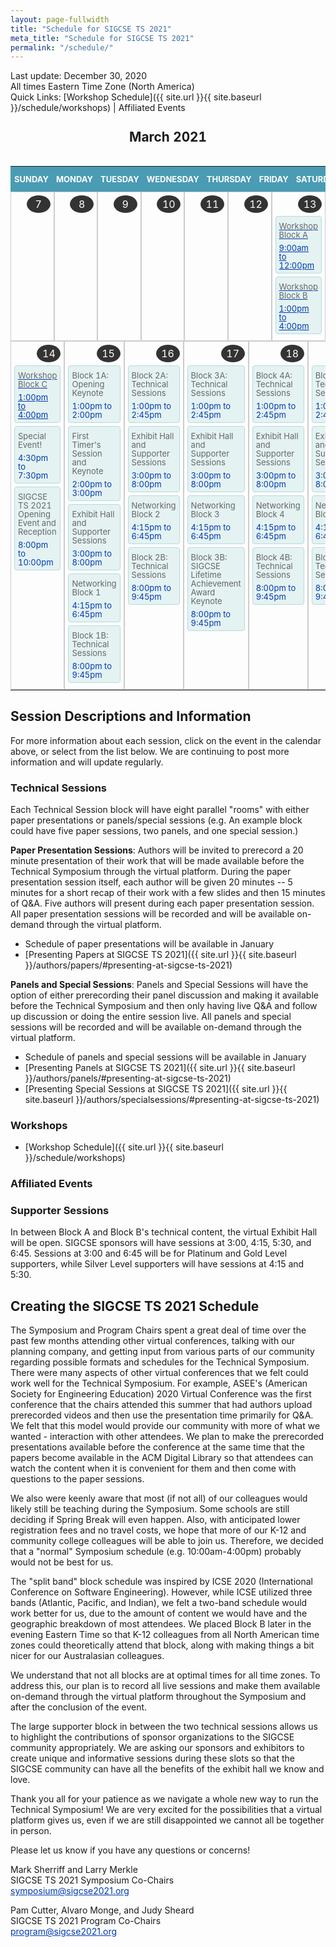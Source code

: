 ```yaml
---
layout: page-fullwidth
title: "Schedule for SIGCSE TS 2021"
meta_title: "Schedule for SIGCSE TS 2021"
permalink: "/schedule/"
---
```

<style>

/* declare a 7 column grid on the table */
#calendar {
	width: 100%;
  display: grid;
  grid-template-columns: repeat(7, 1fr);
}

#calendar tr, #calendar tbody {
  grid-column: 1 / -1;
  display: grid;
  grid-template-columns: repeat(7, 1fr);
 width: 100%;
}

caption {
	text-align: center;
  grid-column: 1 / -1;
  font-size: 130%;
  font-weight: bold;
  padding: 10px 0;
}

/* #calendar a {
	color: #8e352e;
	text-decoration: none;
} */

#calendar td, #calendar th {
	padding: 5px;
	box-sizing:border-box;
	border: 1px solid #ccc;
}

#calendar .weekdays {
	background: #4a9bb4;  
}


#calendar .weekdays th {
	text-align: center;
	text-transform: uppercase;
	line-height: 20px;
	border: none !important;
	padding: 10px 6px;
	color: #fff;
	font-size: 13px;
}

#calendar td {
	min-height: 180px;
  display: flex;
  flex-direction: column;
}

#calendar .days li:hover {
	background: #d3d3d3;
}

#calendar .date {
	text-align: center;
	margin-bottom: 5px;
	padding: 4px;
	background: #333;
	color: #fff;
	width: 30px;
	border-radius: 50%;
  flex: 0 0 auto;
  align-self: flex-end;
}

#calendar .event {
  flex: 0 0 auto;
	font-size: 13px;
	border-radius: 4px;
	padding: 5px;
	margin-bottom: 5px;
	line-height: 14px;
	background: #e4f2f2;
	border: 1px solid #b5dbdc;
	color: #003aaf;
	text-decoration: none;
}

a {
  color: #003aaf;
}

#calendar .event:hover {
  background: #a1e1f5;
}

#calendar .event-desc {
	color: #666;
	margin: 3px 0 7px 0;
	text-decoration: none;	
}

#calendar .other-month {
	background: #f5f5f5;
	color: #666;
}

/* ============================
				Mobile Responsiveness
   ============================*/


@media(max-width: 768px) {

	#calendar .weekdays, #calendar .other-month {
		display: none;
	}

	#calendar li {
		height: auto !important;
		border: 1px solid #ededed;
		width: 100%;
		padding: 10px;
		margin-bottom: -1px;
	}
  
  #calendar, #calendar tr, #calendar tbody {
    grid-template-columns: 1fr;
  }
  
  #calendar  tr {
    grid-column: 1 / 2;
  }

	#calendar .date {
		align-self: flex-start;
	}
}
</style>
Last update: December 30, 2020    
All times Eastern Time Zone (North America)    
Quick Links: [Workshop Schedule]({{ site.url }}{{ site.baseurl }}/schedule/workshops) | Affiliated Events

<table id="calendar">
  <caption>March 2021</caption>
  <tr class="weekdays">
    <th scope="col">Sunday</th>
    <th scope="col">Monday</th>
    <th scope="col">Tuesday</th>
    <th scope="col">Wednesday</th>
    <th scope="col">Thursday</th>
    <th scope="col">Friday</th>
    <th scope="col">Saturday</th>
  </tr>
  

  <tr>
    <td class="day">
      <div class="date">7</div>
    </td>
    <td class="day">
      <div class="date">8</div>
    </td>
    <td class="day">
      <div class="date">9</div>
    </td>
    <td class="day">
      <div class="date">10</div>
    </td>
    <td class="day">
      <div class="date">11</div>
    </td>
    <td class="day">
      <div class="date">12</div>
    </td>
    <td class="day">
      <div class="date">13</div>
      <div class="event">
      <a href="{{ site.url }}{{ site.baseurl }}/schedule/workshops/#block-a">
        <div class="event-desc">
          Workshop Block A
        </div>
        <div class="event-time">
          9:00am to 12:00pm
        </div>
      </a>
      </div>
      <div class="event">
      <a href="{{ site.url }}{{ site.baseurl }}/schedule/workshops/#block-b">
        <div class="event-desc">
          Workshop Block B
        </div>
        <div class="event-time">
          1:00pm to 4:00pm
        </div>
      </a>
      </div>
    </td>
  </tr>
  <tr>
    <td class="day">
      <div class="date">14</div>
      <div class="event">
      <a href="{{ site.url }}{{ site.baseurl }}/schedule/workshops/#block-c">
        <div class="event-desc">
          Workshop Block C
        </div>
        <div class="event-time">
          1:00pm to 4:00pm
        </div>
      </a>
      </div>
      <div class="event">
        <div class="event-desc">
          Special Event!
        </div>
        <div class="event-time">
          4:30pm to 7:30pm
        </div>
      </div>
      <div class="event">
        <div class="event-desc">
          SIGCSE TS 2021 Opening Event and Reception
        </div>
        <div class="event-time">
          8:00pm to 10:00pm
        </div>
      </div>
    </td>
    <td class="day">
      <div class="date">15</div>
      <div class="event">
        <div class="event-desc">
          Block 1A: Opening Keynote
        </div>
        <div class="event-time">
          1:00pm to 2:00pm
        </div>
      </div>
      <div class="event">
        <div class="event-desc">
          First Timer's Session and Keynote
        </div>
        <div class="event-time">
          2:00pm to 3:00pm
        </div>
      </div>
      <div class="event">
        <div class="event-desc">
          Exhibit Hall and Supporter Sessions
        </div>
        <div class="event-time">
          3:00pm to 8:00pm
        </div>
      </div>
      <div class="event">
        <div class="event-desc">
          Networking Block 1
        </div>
        <div class="event-time">
          4:15pm to 6:45pm
        </div>
      </div>
      <div class="event">
        <div class="event-desc">
          Block 1B: Technical Sessions
        </div>
        <div class="event-time">
          8:00pm to 9:45pm
        </div>
      </div>
    </td>
    <td class="day">
      <div class="date">16</div>
      <div class="event">
        <div class="event-desc">
          Block 2A: Technical Sessions
        </div>
        <div class="event-time">
          1:00pm to 2:45pm
        </div>
      </div>
      <div class="event">
        <div class="event-desc">
          Exhibit Hall and Supporter Sessions
        </div>
        <div class="event-time">
          3:00pm to 8:00pm
        </div>
      </div>
      <div class="event">
        <div class="event-desc">
          Networking Block 2
        </div>
        <div class="event-time">
          4:15pm to 6:45pm
        </div>
      </div>
      <div class="event">
        <div class="event-desc">
          Block 2B: Technical Sessions
        </div>
        <div class="event-time">
          8:00pm to 9:45pm
        </div>
      </div>
    </td>
    <td class="day">
      <div class="date">17</div>
            <div class="event">
        <div class="event-desc">
          Block 3A: Technical Sessions
        </div>
        <div class="event-time">
          1:00pm to 2:45pm
        </div>
      </div>
      <div class="event">
        <div class="event-desc">
          Exhibit Hall and Supporter Sessions
        </div>
        <div class="event-time">
          3:00pm to 8:00pm
        </div>
      </div>
      <div class="event">
        <div class="event-desc">
          Networking Block 3
        </div>
        <div class="event-time">
          4:15pm to 6:45pm
        </div>
      </div>
      <div class="event">
        <div class="event-desc">
          Block 3B: SIGCSE Lifetime Achievement Award Keynote
        </div>
        <div class="event-time">
          8:00pm to 9:45pm
        </div>
      </div>
    </td>
    <td class="day">
      <div class="date">18</div>
            <div class="event">
        <div class="event-desc">
          Block 4A: Technical Sessions
        </div>
        <div class="event-time">
          1:00pm to 2:45pm
        </div>
      </div>
      <div class="event">
        <div class="event-desc">
          Exhibit Hall and Supporter Sessions
        </div>
        <div class="event-time">
          3:00pm to 8:00pm
        </div>
      </div>
      <div class="event">
        <div class="event-desc">
          Networking Block 4
        </div>
        <div class="event-time">
          4:15pm to 6:45pm
        </div>
      </div>
      <div class="event">
        <div class="event-desc">
          Block 4B: Technical Sessions
        </div>
        <div class="event-time">
          8:00pm to 9:45pm
        </div>
      </div>
    </td>
    <td class="day">
      <div class="date">19</div>
            <div class="event">
        <div class="event-desc">
          Block 5A: Technical Sessions
        </div>
        <div class="event-time">
          1:00pm to 2:45pm
        </div>
      </div>
      <div class="event">
        <div class="event-desc">
          Exhibit Hall and Supporter Sessions
        </div>
        <div class="event-time">
          3:00pm to 8:00pm
        </div>
      </div>
      <div class="event">
        <div class="event-desc">
          Networking Block 5
        </div>
        <div class="event-time">
          4:15pm to 6:45pm
        </div>
      </div>
      <div class="event">
        <div class="event-desc">
          Block 5B: Technical Sessions
        </div>
        <div class="event-time">
          8:00pm to 9:45pm
        </div>
      </div>
    </td>
    <td class="day">
      <div class="date">20</div>
            <div class="event">
        <div class="event-desc">
          Block 6A: Closing Keynote
        </div>
        <div class="event-time">
          1:00pm to 2:00pm
        </div>
      </div>
      <div class="event">
        <div class="event-desc">
          Exhibit Hall and Supporter Sessions
        </div>
        <div class="event-time">
          3:00pm to 8:00pm
        </div>
      </div>
      <div class="event">
        <div class="event-desc">
          Networking Block 6
        </div>
        <div class="event-time">
          4:15pm to 6:45pm
        </div>
      </div>
      <div class="event">
        <div class="event-desc">
          Nifty Block and SIGCSE TS Celebration!
        </div>
        <div class="event-time">
          8:00pm to 9:45pm
        </div>
      </div>
    </td>
  </tr>

</table>

## Session Descriptions and Information

For more information about each session, click on the event in the calendar above, or select from the list below.  We are continuing to post more information and will update regularly.

### Technical Sessions

Each Technical Session block will have eight parallel "rooms" with either paper presentations or panels/special sessions (e.g. An example block could have five paper sessions, two panels, and one special session.)

__Paper Presentation Sessions__: Authors will be invited to prerecord a 20 minute presentation of their work that will be made available before the Technical Symposium through the virtual platform.  During the paper presentation session itself, each author will be given 20 minutes -- 5 minutes for a short recap of their work with a few slides and then 15 minutes of Q&A.  Five authors will present during each paper presentation session.  All paper presentation sessions will be recorded and will be available on-demand through the virtual platform.

* Schedule of paper presentations will be available in January
* [Presenting Papers at SIGCSE TS 2021]({{ site.url }}{{ site.baseurl }}/authors/papers/#presenting-at-sigcse-ts-2021)

__Panels and Special Sessions__: Panels and Special Sessions will have the option of either prerecording their panel discussion and making it available before the Technical Symposium and then only having live Q&A and follow up discussion or doing the entire session live.  All panels and special sessions will be recorded and will be available on-demand through the virtual platform.

* Schedule of panels and special sessions will be available in January
* [Presenting Panels at SIGCSE TS 2021]({{ site.url }}{{ site.baseurl }}/authors/panels/#presenting-at-sigcse-ts-2021)
* [Presenting Special Sessions at SIGCSE TS 2021]({{ site.url }}{{ site.baseurl }}/authors/specialsessions/#presenting-at-sigcse-ts-2021)

### Workshops

* [Workshop Schedule]({{ site.url }}{{ site.baseurl }}/schedule/workshops)

### Affiliated Events


### Supporter Sessions

In between Block A and Block B's technical content, the virtual Exhibit Hall will be open.  SIGCSE sponsors will have sessions at 3:00, 4:15, 5:30, and 6:45.  Sessions at 3:00 and 6:45 will be for Platinum and Gold Level supporters, while Silver Level supporters will have sessions at 4:15 and 5:30. 

## Creating the SIGCSE TS 2021 Schedule

The Symposium and Program Chairs spent a great deal of time over the past few months attending other virtual conferences, talking with our planning company, and getting input from various parts of our community regarding possible formats and schedules for the Technical Symposium.  There were many aspects of other virtual conferences that we felt could work well for the Technical Symposium.  For example, ASEE's (American Society for Engineering Education) 2020 Virtual Conference was the first conference that the chairs attended this summer that had authors upload prerecorded videos and then use the presentation time primarily for Q&A.  We felt that this model would provide our community with more of what we wanted - interaction with other attendees.  We plan to make the prerecorded presentations available before the conference at the same time that the papers become available in the ACM Digital Library so that attendees can watch the content when it is convenient for them and then come with questions to the paper sessions.

We also were keenly aware that most (if not all) of our colleagues would likely still be teaching during the Symposium.  Some schools are still deciding if Spring Break will even happen.  Also, with anticipated lower registration fees and no travel costs, we hope that more of our K-12 and community college colleagues will be able to join us.  Therefore, we decided that a "normal" Symposium schedule (e.g. 10:00am-4:00pm) probably would not be best for us.

The "split band" block schedule was inspired by ICSE 2020 (International Conference on Software Engineering).  However, while ICSE utilized three bands (Atlantic, Pacific, and Indian), we felt a two-band schedule would work better for us, due to the amount of content we would have and the geographic breakdown of most attendees.  We placed Block B later in the evening Eastern Time so that K-12 colleagues from all North American time zones could theoretically attend that block, along with making things a bit nicer for our Australasian colleagues.

We understand that not all blocks are at optimal times for all time zones.  To address this, our plan is to record all live sessions and make them available on-demand through the virtual platform throughout the Symposium and after the conclusion of the event.

The large supporter block in between the two technical sessions allows us to highlight the contributions of sponsor organizations to the SIGCSE community appropriately.  We are asking our sponsors and exhibitors to create unique and informative sessions during these slots so that the SIGCSE community can have all the benefits of the exhibit hall we know and love.

Thank you all for your patience as we navigate a whole new way to run the Technical Symposium!  We are very excited for the possibilities that a virtual platform gives us, even if we are still disappointed we cannot all be together in person.

Please let us know if you have any questions or concerns!

Mark Sherriff and Larry Merkle     
SIGCSE TS 2021 Symposium Co-Chairs    
[symposium@sigcse2021.org](mailto:symposium@sigcse2021.org)

Pam Cutter, Alvaro Monge, and Judy Sheard    
SIGCSE TS 2021 Program Co-Chairs    
[program@sigcse2021.org](mailto:program@sigcse2021.org)

